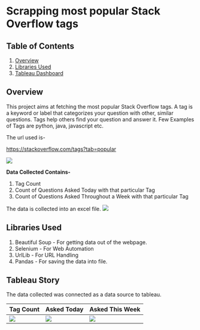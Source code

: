 # Scrapping most popular Stack Overflow tags

## Table of Contents

1. [Overview](#overview)
2. [Libraries Used](#libraries-used)
3. [Tableau Dashboard](#tableau-story)

## Overview

This project aims at fetching the most popular Stack Overflow tags. A tag is a keyword or label that categorizes your question with other, 
similar questions. Tags help others find your question and answer it. Few Examples of Tags are python, java, javascript etc.

The url used is- 

https://stackoverflow.com/tags?tab=popular

![](https://github.com/Shruti8196/Web-Scrapping-Projects/blob/master/Stack_Overflow_Pop_Tags/SO_Site.jpg)


**Data Collected Contains-**

1. Tag Count
2. Count of Questions Asked Today with that particular Tag
3. Count of Questions Asked Throughout a Week with that particular Tag

The data is collected into an excel file.
![](https://github.com/Shruti8196/Web-Scrapping-Projects/blob/master/Stack_Overflow_Pop_Tags/Excel_Data.jpg)

## Libraries Used

1. Beautiful Soup - For getting data out of the webpage.
2. Selenium - For Web Automation
3. UrlLib - For URL Handling
4. Pandas - For saving the data into file.

## Tableau Story

The data collected was connected as a data source to tableau.

Tag Count | Asked Today | Asked This Week
--------- | ----------- | ---------------
![](https://github.com/Shruti8196/Web-Scrapping-Projects/blob/master/Stack_Overflow_Pop_Tags/Top%2010%20Highest%20Tag%20Counts(Tableau%20Story).jpg) | ![](https://github.com/Shruti8196/Web-Scrapping-Projects/blob/master/Stack_Overflow_Pop_Tags/Top%2010%20Tags%20of%20the%20Day(Tableau%20Story).jpg) | ![](https://github.com/Shruti8196/Web-Scrapping-Projects/blob/master/Stack_Overflow_Pop_Tags/Top%2010%20Tags%20of%20the%20Week(Tableau%20Story).jpg)
